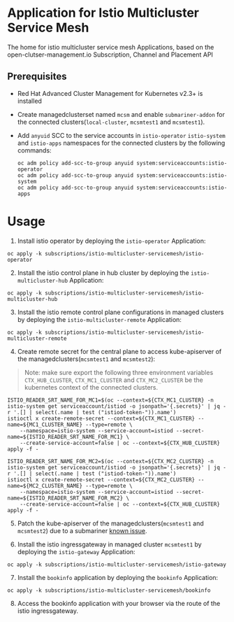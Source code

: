 # Application for Istio Multicluster Service Mesh

The home for istio multicluster service mesh Applications, based on the open-clutser-management.io Subscription, Channel and Placement API

## Prerequisites

- Red Hat Advanced Cluster Management for Kubernetes v2.3+ is installed
- Create managedclusterset named `mcsm` and enable `submariner-addon` for the connected clusters(`local-cluster`, `mcsmtest1` and `mcsmtest1`).
- Add `anyuid` SCC to the service accounts in `istio-operator` `istio-system` and `istio-apps` namespaces for the connected clusters by the following commands:

  ```
  oc adm policy add-scc-to-group anyuid system:serviceaccounts:istio-operator
  oc adm policy add-scc-to-group anyuid system:serviceaccounts:istio-system
  oc adm policy add-scc-to-group anyuid system:serviceaccounts:istio-apps
  ```

# Usage

1. Install istio operator by deploying the `istio-operator` Application:

```
oc apply -k subscriptions/istio-multicluster-servicemesh/istio-operator
```

2. Install the istio control plane in hub cluster by deploying the `istio-multicluster-hub` Application:

```
oc apply -k subscriptions/istio-multicluster-servicemesh/istio-multicluster-hub
```

3. Install the istio remote control plane configurations in managed clusters by deploying the `istio-multicluster-remote` Application:

```
oc apply -k subscriptions/istio-multicluster-servicemesh/istio-multicluster-remote
```

4. Create remote secret for the central plane to access kube-apiserver of the managedclusters(`mcsmtest1` and `mcsmtest2`):

> Note: make sure export the following three environment variables `CTX_HUB_CLUSTER`, `CTX_MC1_CLUSTER` and `CTX_MC2_CLUSTER` be the kubernetes context of the connected clusters.

```
ISTIO_READER_SRT_NAME_FOR_MC1=$(oc --context=${CTX_MC1_CLUSTER} -n istio-system get serviceaccount/istiod -o jsonpath='{.secrets}' | jq -r '.[] | select(.name | test ("istiod-token-")).name')
istioctl x create-remote-secret --context=${CTX_MC1_CLUSTER} --name=${MC1_CLUSTER_NAME} --type=remote \
    --namespace=istio-system --service-account=istiod --secret-name=${ISTIO_READER_SRT_NAME_FOR_MC1} \
    --create-service-account=false | oc --context=${CTX_HUB_CLUSTER} apply -f -

ISTIO_READER_SRT_NAME_FOR_MC2=$(oc --context=${CTX_MC2_CLUSTER} -n istio-system get serviceaccount/istiod -o jsonpath='{.secrets}' | jq -r '.[] | select(.name | test ("istiod-token-")).name')
istioctl x create-remote-secret --context=${CTX_MC2_CLUSTER} --name=${MC2_CLUSTER_NAME} --type=remote \
    --namespace=istio-system --service-account=istiod --secret-name=${ISTIO_READER_SRT_NAME_FOR_MC2} \
    --create-service-account=false | oc --context=${CTX_HUB_CLUSTER} apply -f -
```

5. Patch the kube-apiserver of the managedclusters(`mcsmtest1` and `mcsmtest2`) due to a submariner [known issue](https://github.com/submariner-io/submariner/issues/1421).

6. Install the istio ingressgateway in managed cluster `mcsmtest1` by deploying the `istio-gateway` Application:

```
oc apply -k subscriptions/istio-multicluster-servicemesh/istio-gateway
```

7. Install the `bookinfo` application by deploying the `bookinfo` Application:

```
oc apply -k subscriptions/istio-multicluster-servicemesh/bookinfo
```

8. Access the bookinfo application with your browser via the route of the istio ingressgateway.
